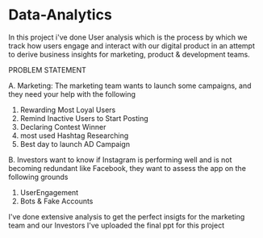 # Data-Analytics

In this project i've done User analysis which is the process by which we track how users engage and interact with our digital product in an attempt to derive business insights for marketing, product & development teams.

PROBLEM STATEMENT

A. Marketing: The marketing team wants to launch some campaigns, and they need your help with the following
   1. Rewarding Most Loyal Users
   2. Remind Inactive Users to Start Posting
   3. Declaring Contest Winner
   4. most used Hashtag Researching
   5. Best day to launch AD Campaign
   
B. Investors want to know if Instagram is performing well and is not becoming redundant like Facebook, they want to assess the app on the following grounds
   1. UserEngagement
   2. Bots & Fake Accounts

I've done extensive analysis to get the perfect insigts for the marketing team and our Investors
I've uploaded the final ppt for this project
